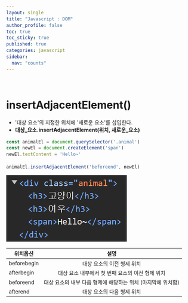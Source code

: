 ```yaml
---
layout: single
title: "Javascript : DOM"
author_profile: false
toc: true
toc_sticky: true
published: true
categories: javascript
sidebar:
  nav: "counts"
---
```



<br>


# insertAdjacentElement()

* '대상 요소'의 지정한 위치에 '새로운 요소'를 삽입한다.
* **대상_요소.insertAdjacentElement(위치, 새로운_요소)**

```javascript
const animalEl = document.querySelector('.animal')
const newEl = document.createElement('span')
newEl.textContent = 'Hello~'

animalEl.insertAdjacentElement('beforeend', newEl)
```

<img src="/assets/images/Javascript/javascript-dom3.png" />

<br>

|위치옵션|설명|
|--|:--:|
|beforebegin|대상 요소의 이전 형제 위치|
|afterbegin|대상 요소 내부에서 첫 번째 요소의 이전 형제 위치|
|beforeend|대상 요소의 내부 다음 형제에 해당하는 위치 (마지막에 위치함)|
|afterend|대상 요소의 다음 형제 위치|